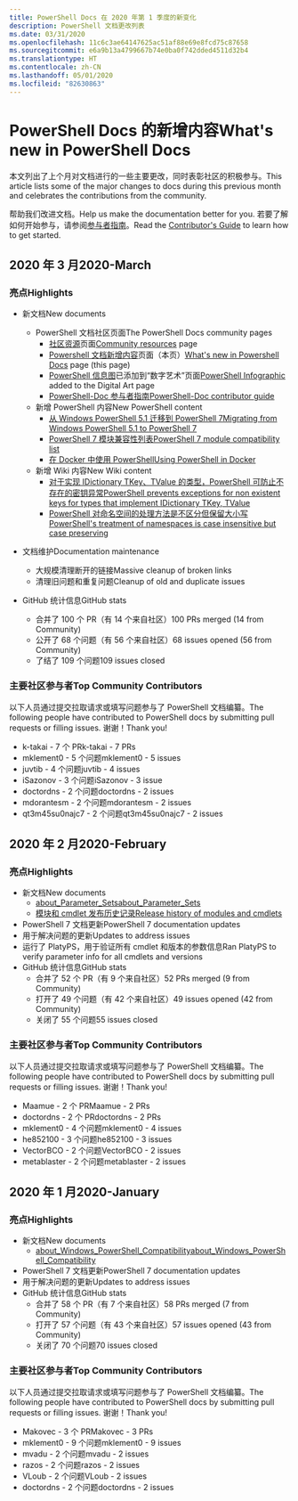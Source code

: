 ```yaml
---
title: PowerShell Docs 在 2020 年第 1 季度的新变化
description: PowerShell 文档更改列表
ms.date: 03/31/2020
ms.openlocfilehash: 11c6c3ae64147625ac51af88e69e8fcd75c87658
ms.sourcegitcommit: e6a9b13a4799667b74e0ba0f742dded4511d32b4
ms.translationtype: HT
ms.contentlocale: zh-CN
ms.lasthandoff: 05/01/2020
ms.locfileid: "82630863"
---
```

# <a name="whats-new-in-powershell-docs"></a><span data-ttu-id="86932-103">PowerShell Docs 的新增内容</span><span class="sxs-lookup"><span data-stu-id="86932-103">What's new in PowerShell Docs</span></span>

<span data-ttu-id="86932-104">本文列出了上个月对文档进行的一些主要更改，同时表彰社区的积极参与。</span><span class="sxs-lookup"><span data-stu-id="86932-104">This article lists some of the major changes to docs during this previous month and celebrates the contributions from the community.</span></span>

<span data-ttu-id="86932-105">帮助我们改进文档。</span><span class="sxs-lookup"><span data-stu-id="86932-105">Help us make the documentation better for you.</span></span> <span data-ttu-id="86932-106">若要了解如何开始参与，请参阅[参与者指南][contrib]。</span><span class="sxs-lookup"><span data-stu-id="86932-106">Read the [Contributor's Guide][contrib] to learn how to get started.</span></span>

## <a name="2020-march"></a><span data-ttu-id="86932-107">2020 年 3 月</span><span class="sxs-lookup"><span data-stu-id="86932-107">2020-March</span></span>

### <a name="highlights"></a><span data-ttu-id="86932-108">亮点</span><span class="sxs-lookup"><span data-stu-id="86932-108">Highlights</span></span>

- <span data-ttu-id="86932-109">新文档</span><span class="sxs-lookup"><span data-stu-id="86932-109">New documents</span></span>
  - <span data-ttu-id="86932-110">PowerShell 文档社区页面</span><span class="sxs-lookup"><span data-stu-id="86932-110">The PowerShell Docs community pages</span></span>
    - <span data-ttu-id="86932-111">[社区资源](/powershell/scripting/community/community-support)页面</span><span class="sxs-lookup"><span data-stu-id="86932-111">[Community resources](/powershell/scripting/community/community-support) page</span></span>
    - <span data-ttu-id="86932-112">[Powershell 文档新增内容](#2020-march)页面（本页）</span><span class="sxs-lookup"><span data-stu-id="86932-112">[What's new in Powershell Docs](#2020-march) page (this page)</span></span>
    - <span data-ttu-id="86932-113">[PowerShell 信息图](https://github.com/MicrosoftDocs/PowerShell-Docs/blob/staging/assets/PowerShell_7_Infographic.pdf)已添加到“数字艺术”页面</span><span class="sxs-lookup"><span data-stu-id="86932-113">[PowerShell Infographic](https://github.com/MicrosoftDocs/PowerShell-Docs/blob/staging/assets/PowerShell_7_Infographic.pdf) added to the Digital Art page</span></span>
    - [<span data-ttu-id="86932-114">PowerShell-Doc 参与者指南</span><span class="sxs-lookup"><span data-stu-id="86932-114">PowerShell-Doc contributor guide</span></span>](/powershell/scripting/community/contributing/overview?view=powershell-7)
  - <span data-ttu-id="86932-115">新增 PowerShell 内容</span><span class="sxs-lookup"><span data-stu-id="86932-115">New PowerShell content</span></span>
    - [<span data-ttu-id="86932-116">从 Windows PowerShell 5.1 迁移到 PowerShell 7</span><span class="sxs-lookup"><span data-stu-id="86932-116">Migrating from Windows PowerShell 5.1 to PowerShell 7</span></span>](/powershell/scripting/whats-new/migrating-from-windows-powershell-51-to-powershell-7)
    - [<span data-ttu-id="86932-117">PowerShell 7 模块兼容性列表</span><span class="sxs-lookup"><span data-stu-id="86932-117">PowerShell 7 module compatibility list</span></span>](/PowerShell/scripting/whats-new/module-compatibility)
    - [<span data-ttu-id="86932-118">在 Docker 中使用 PowerShell</span><span class="sxs-lookup"><span data-stu-id="86932-118">Using PowerShell in Docker</span></span>](/powershell/scripting/install/powershell-in-docker)
  - <span data-ttu-id="86932-119">新增 Wiki 内容</span><span class="sxs-lookup"><span data-stu-id="86932-119">New Wiki content</span></span>
    - [<span data-ttu-id="86932-120">对于实现 IDictionary TKey、TValue 的类型，PowerShell 可防止不存在的密钥异常</span><span class="sxs-lookup"><span data-stu-id="86932-120">PowerShell prevents exceptions for non existent keys for types that implement IDictionary TKey, TValue</span></span>](https://github.com/MicrosoftDocs/PowerShell-Docs/wiki/PowerShell-prevents-exceptions-for-non-existent-keys-for-types-that-implement-IDictionary-TKey,-TValue-)
    - [<span data-ttu-id="86932-121">PowerShell 对命名空间的处理方法是不区分但保留大小写</span><span class="sxs-lookup"><span data-stu-id="86932-121">PowerShell's treatment of namespaces is case insensitive but case preserving</span></span>](https://github.com/MicrosoftDocs/PowerShell-Docs/wiki/PowerShell's-treatment-of-namespaces-is-case-insensitive-but-case-preserving)

- <span data-ttu-id="86932-122">文档维护</span><span class="sxs-lookup"><span data-stu-id="86932-122">Documentation maintenance</span></span>
  - <span data-ttu-id="86932-123">大规模清理断开的链接</span><span class="sxs-lookup"><span data-stu-id="86932-123">Massive cleanup of broken links</span></span>
  - <span data-ttu-id="86932-124">清理旧问题和重复问题</span><span class="sxs-lookup"><span data-stu-id="86932-124">Cleanup of old and duplicate issues</span></span>

- <span data-ttu-id="86932-125">GitHub 统计信息</span><span class="sxs-lookup"><span data-stu-id="86932-125">GitHub stats</span></span>
  - <span data-ttu-id="86932-126">合并了 100 个 PR（有 14 个来自社区）</span><span class="sxs-lookup"><span data-stu-id="86932-126">100 PRs merged (14 from Community)</span></span>
  - <span data-ttu-id="86932-127">公开了 68 个问题（有 56 个来自社区）</span><span class="sxs-lookup"><span data-stu-id="86932-127">68 issues opened (56 from Community)</span></span>
  - <span data-ttu-id="86932-128">了结了 109 个问题</span><span class="sxs-lookup"><span data-stu-id="86932-128">109 issues closed</span></span>

### <a name="top-community-contributors"></a><span data-ttu-id="86932-129">主要社区参与者</span><span class="sxs-lookup"><span data-stu-id="86932-129">Top Community Contributors</span></span>

<span data-ttu-id="86932-130">以下人员通过提交拉取请求或填写问题参与了 PowerShell 文档编纂。</span><span class="sxs-lookup"><span data-stu-id="86932-130">The following people have contributed to PowerShell docs by submitting pull requests or filling issues.</span></span> <span data-ttu-id="86932-131">谢谢！</span><span class="sxs-lookup"><span data-stu-id="86932-131">Thank you!</span></span>

- <span data-ttu-id="86932-132">k-takai - 7 个 PR</span><span class="sxs-lookup"><span data-stu-id="86932-132">k-takai - 7 PRs</span></span>
- <span data-ttu-id="86932-133">mklement0 - 5 个问题</span><span class="sxs-lookup"><span data-stu-id="86932-133">mklement0 - 5 issues</span></span>
- <span data-ttu-id="86932-134">juvtib - 4 个问题</span><span class="sxs-lookup"><span data-stu-id="86932-134">juvtib - 4 issues</span></span>
- <span data-ttu-id="86932-135">iSazonov - 3 个问题</span><span class="sxs-lookup"><span data-stu-id="86932-135">iSazonov - 3 issue</span></span>
- <span data-ttu-id="86932-136">doctordns - 2 个问题</span><span class="sxs-lookup"><span data-stu-id="86932-136">doctordns - 2 issues</span></span>
- <span data-ttu-id="86932-137">mdorantesm - 2 个问题</span><span class="sxs-lookup"><span data-stu-id="86932-137">mdorantesm - 2 issues</span></span>
- <span data-ttu-id="86932-138">qt3m45su0najc7 - 2 个问题</span><span class="sxs-lookup"><span data-stu-id="86932-138">qt3m45su0najc7 - 2 issues</span></span>

## <a name="2020-february"></a><span data-ttu-id="86932-139">2020 年 2 月</span><span class="sxs-lookup"><span data-stu-id="86932-139">2020-February</span></span>

### <a name="highlights"></a><span data-ttu-id="86932-140">亮点</span><span class="sxs-lookup"><span data-stu-id="86932-140">Highlights</span></span>

- <span data-ttu-id="86932-141">新文档</span><span class="sxs-lookup"><span data-stu-id="86932-141">New documents</span></span>
  - [<span data-ttu-id="86932-142">about_Parameter_Sets</span><span class="sxs-lookup"><span data-stu-id="86932-142">about_Parameter_Sets</span></span>](/powershell/module/microsoft.powershell.core/about/about_parameter_sets)
  - [<span data-ttu-id="86932-143">模块和 cmdlet 发布历史记录</span><span class="sxs-lookup"><span data-stu-id="86932-143">Release history of modules and cmdlets</span></span>](/powershell/scripting/whats-new/cmdlet-versions)
- <span data-ttu-id="86932-144">PowerShell 7 文档更新</span><span class="sxs-lookup"><span data-stu-id="86932-144">PowerShell 7 documentation updates</span></span>
- <span data-ttu-id="86932-145">用于解决问题的更新</span><span class="sxs-lookup"><span data-stu-id="86932-145">Updates to address issues</span></span>
- <span data-ttu-id="86932-146">运行了 PlatyPS，用于验证所有 cmdlet 和版本的参数信息</span><span class="sxs-lookup"><span data-stu-id="86932-146">Ran PlatyPS to verify parameter info for all cmdlets and versions</span></span>
- <span data-ttu-id="86932-147">GitHub 统计信息</span><span class="sxs-lookup"><span data-stu-id="86932-147">GitHub stats</span></span>
  - <span data-ttu-id="86932-148">合并了 52 个 PR（有 9 个来自社区）</span><span class="sxs-lookup"><span data-stu-id="86932-148">52 PRs merged (9 from Community)</span></span>
  - <span data-ttu-id="86932-149">打开了 49 个问题（有 42 个来自社区）</span><span class="sxs-lookup"><span data-stu-id="86932-149">49 issues opened (42 from Community)</span></span>
  - <span data-ttu-id="86932-150">关闭了 55 个问题</span><span class="sxs-lookup"><span data-stu-id="86932-150">55 issues closed</span></span>

### <a name="top-community-contributors"></a><span data-ttu-id="86932-151">主要社区参与者</span><span class="sxs-lookup"><span data-stu-id="86932-151">Top Community Contributors</span></span>

<span data-ttu-id="86932-152">以下人员通过提交拉取请求或填写问题参与了 PowerShell 文档编纂。</span><span class="sxs-lookup"><span data-stu-id="86932-152">The following people have contributed to PowerShell docs by submitting pull requests or filling issues.</span></span> <span data-ttu-id="86932-153">谢谢！</span><span class="sxs-lookup"><span data-stu-id="86932-153">Thank you!</span></span>

- <span data-ttu-id="86932-154">Maamue - 2 个 PR</span><span class="sxs-lookup"><span data-stu-id="86932-154">Maamue - 2 PRs</span></span>
- <span data-ttu-id="86932-155">doctordns - 2 个 PR</span><span class="sxs-lookup"><span data-stu-id="86932-155">doctordns - 2 PRs</span></span>
- <span data-ttu-id="86932-156">mklement0 - 4 个问题</span><span class="sxs-lookup"><span data-stu-id="86932-156">mklement0 - 4 issues</span></span>
- <span data-ttu-id="86932-157">he852100 - 3 个问题</span><span class="sxs-lookup"><span data-stu-id="86932-157">he852100 - 3 issues</span></span>
- <span data-ttu-id="86932-158">VectorBCO - 2 个问题</span><span class="sxs-lookup"><span data-stu-id="86932-158">VectorBCO - 2 issues</span></span>
- <span data-ttu-id="86932-159">metablaster - 2 个问题</span><span class="sxs-lookup"><span data-stu-id="86932-159">metablaster - 2 issues</span></span>

## <a name="2020-january"></a><span data-ttu-id="86932-160">2020 年 1 月</span><span class="sxs-lookup"><span data-stu-id="86932-160">2020-January</span></span>

### <a name="highlights"></a><span data-ttu-id="86932-161">亮点</span><span class="sxs-lookup"><span data-stu-id="86932-161">Highlights</span></span>

- <span data-ttu-id="86932-162">新文档</span><span class="sxs-lookup"><span data-stu-id="86932-162">New documents</span></span>
  - [<span data-ttu-id="86932-163">about_Windows_PowerShell_Compatibility</span><span class="sxs-lookup"><span data-stu-id="86932-163">about_Windows_PowerShell_Compatibility</span></span>](/powershell/module/microsoft.powershell.core/about/about_Windows_PowerShell_Compatibility)
- <span data-ttu-id="86932-164">PowerShell 7 文档更新</span><span class="sxs-lookup"><span data-stu-id="86932-164">PowerShell 7 documentation updates</span></span>
- <span data-ttu-id="86932-165">用于解决问题的更新</span><span class="sxs-lookup"><span data-stu-id="86932-165">Updates to address issues</span></span>
- <span data-ttu-id="86932-166">GitHub 统计信息</span><span class="sxs-lookup"><span data-stu-id="86932-166">GitHub stats</span></span>
  - <span data-ttu-id="86932-167">合并了 58 个 PR（有 7 个来自社区）</span><span class="sxs-lookup"><span data-stu-id="86932-167">58 PRs merged (7 from Community)</span></span>
  - <span data-ttu-id="86932-168">打开了 57 个问题（有 43 个来自社区）</span><span class="sxs-lookup"><span data-stu-id="86932-168">57 issues opened (43 from Community)</span></span>
  - <span data-ttu-id="86932-169">关闭了 70 个问题</span><span class="sxs-lookup"><span data-stu-id="86932-169">70 issues closed</span></span>

### <a name="top-community-contributors"></a><span data-ttu-id="86932-170">主要社区参与者</span><span class="sxs-lookup"><span data-stu-id="86932-170">Top Community Contributors</span></span>

<span data-ttu-id="86932-171">以下人员通过提交拉取请求或填写问题参与了 PowerShell 文档编纂。</span><span class="sxs-lookup"><span data-stu-id="86932-171">The following people have contributed to PowerShell docs by submitting pull requests or filling issues.</span></span> <span data-ttu-id="86932-172">谢谢！</span><span class="sxs-lookup"><span data-stu-id="86932-172">Thank you!</span></span>

- <span data-ttu-id="86932-173">Makovec - 3 个 PR</span><span class="sxs-lookup"><span data-stu-id="86932-173">Makovec - 3 PRs</span></span>
- <span data-ttu-id="86932-174">mklement0 - 9 个问题</span><span class="sxs-lookup"><span data-stu-id="86932-174">mklement0 - 9 issues</span></span>
- <span data-ttu-id="86932-175">mvadu - 2 个问题</span><span class="sxs-lookup"><span data-stu-id="86932-175">mvadu - 2 issues</span></span>
- <span data-ttu-id="86932-176">razos - 2 个问题</span><span class="sxs-lookup"><span data-stu-id="86932-176">razos - 2 issues</span></span>
- <span data-ttu-id="86932-177">VLoub - 2 个问题</span><span class="sxs-lookup"><span data-stu-id="86932-177">VLoub - 2 issues</span></span>
- <span data-ttu-id="86932-178">doctordns - 2 个问题</span><span class="sxs-lookup"><span data-stu-id="86932-178">doctordns - 2 issues</span></span>

<!-- Link references -->
[contrib]: contributing/overview.md